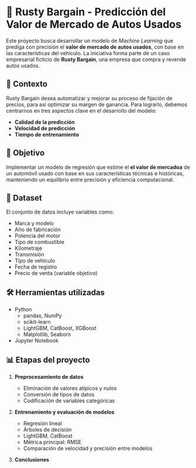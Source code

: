 # 🚗 Rusty Bargain - Predicción del Valor de Mercado de Autos Usados

Este proyecto busca desarrollar un modelo de *Machine Learning* que prediga con precisión el **valor de mercado de autos usados**, con base en las características del vehículo. La iniciativa forma parte de un caso empresarial ficticio de **Rusty Bargain**, una empresa que compra y revende autos usados.

## 📍 Contexto

Rusty Bargain desea automatizar y mejorar su proceso de fijación de precios, para así optimizar su margen de ganancia. Para lograrlo, debemos centrarnos en tres aspectos clave en el desarrollo del modelo:

- **Calidad de la predicción**
- **Velocidad de predicción**
- **Tiempo de entrenamiento**

## 🎯 Objetivo

Implementar un modelo de regresión que estime el **el valor de mercadoa** de un automóvil usado con base en sus características técnicas e históricas, manteniendo un equilibrio entre precisión y eficiencia computacional.

## 🧾 Dataset

El conjunto de datos incluye variables como:
- Marca y modelo
- Año de fabricación
- Potencia del motor
- Tipo de combustible
- Kilometraje
- Transmisión
- Tipo de vehículo
- Fecha de registro
- Precio de venta (variable objetivo)

## 🛠️ Herramientas utilizadas

- Python
  - pandas, NumPy
  - scikit-learn
  - LightGBM, CatBoost, XGBoost
  - Matplotlib, Seaborn
- Jupyter Notebook

## 📊 Etapas del proyecto

1. **Preprocesamiento de datos**  
   - Eliminación de valores atípicos y nulos
   - Conversión de tipos de datos
   - Codificación de variables categóricas

2. **Entrenamiento y evaluación de modelos**  
   - Regresión lineal
   - Árboles de decisión
   - LightGBM, CatBoost
   - Métrica principal: RMSE
   - Comparación de velocidad y precisión entre modelos

4. **Conclusiones**  
 


